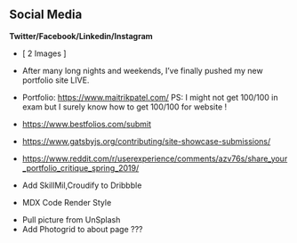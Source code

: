 <!--------------------P1--------------------->

## Social Media

**Twitter/Facebook/Linkedin/Instagram**

- [ 2 Images ]
- After many long nights and weekends, I’ve finally pushed my new portfolio site LIVE. 
- Portfolio: https://www.maitrikpatel.com/
PS: I might not get 100/100 in exam but I surely know how to get 100/100 for website !

- https://www.bestfolios.com/submit
- https://www.gatsbyjs.org/contributing/site-showcase-submissions/
- https://www.reddit.com/r/userexperience/comments/azv76s/share_your_portfolio_critique_spring_2019/

- Add SkillMil,Croudify to Dribbble

<!--------------------P2--------------------->
- MDX Code Render Style

<!--------------------P3--------------------->
- Pull picture from UnSplash
- Add Photogrid to about page ???